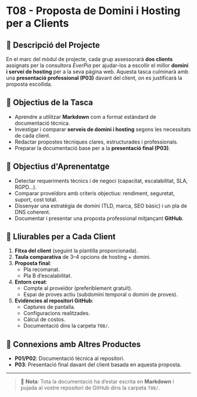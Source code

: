 # T08 - Proposta de Domini i Hosting per a Clients

## 📌 Descripció del Projecte

En el marc del mòdul de projecte, cada grup assessorarà **dos clients** assignats per la consultora *EverPia* per ajudar-los a escollir el millor **domini i servei de hosting** per a la seva pàgina web. Aquesta tasca culminarà amb una **presentació professional (P03)** davant del client, on es justificarà la proposta escollida.

## 🎯 Objectius de la Tasca

- Aprendre a utilitzar **Markdown** com a format estàndard de documentació tècnica.
- Investigar i comparar **serveis de domini i hosting** segons les necessitats de cada client.
- Redactar propostes tècniques clares, estructurades i professionals.
- Preparar la documentació base per a la **presentació final (P03)**.

## 🧠 Objectius d'Aprenentatge

- Detectar requeriments tècnics i de negoci (capacitat, escalabilitat, SLA, RGPD...).
- Comparar proveïdors amb criteris objectius: rendiment, seguretat, suport, cost total.
- Dissenyar una estratègia de domini (TLD, marca, SEO bàsic) i un pla de DNS coherent.
- Documentar i presentar una proposta professional mitjançant **GitHub**.

## 📂 Lliurables per a Cada Client

1. **Fitxa del client** (seguint la plantilla proporcionada).
2. **Taula comparativa** de 3–4 opcions de hosting + domini.
3. **Proposta final**:
   - Pla recomanat.
   - Pla B d’escalabilitat.
4. **Entorn creat**:
   - Compte al proveïdor (preferiblement gratuït).
   - Espai de proves actiu (subdomini temporal o domini de proves).
5. **Evidències al repositori GitHub**:
   - Captures de pantalla.
   - Configuracions realitzades.
   - Càlcul de costos.
   - Documentació dins la carpeta `T08/`.

## 📎 Connexions amb Altres Productes

- **P01/P02**: Documentació tècnica al repositori.
- **P03**: Presentació final davant del client basada en aquesta proposta.

---

> 📁 **Nota**: Tota la documentació ha d’estar escrita en **Markdown** i pujada al vostre repositori de GitHub dins la carpeta `T08/`.
